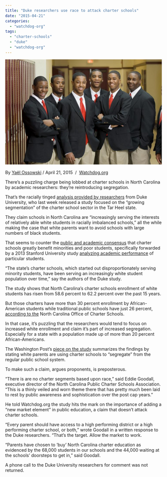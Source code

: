 ```yaml
---
title: "Duke researchers use race to attack charter schools"
date: "2015-04-21"
categories: 
  - "watchdog-org"
tags: 
  - "charter-schools"
  - "duke"
  - "watchdog-org"
---
```


![](images/tumblr_inline_nn5g7mQUK11qdn1ny_540.png)

By [Yaël Ossowski](http://watchdog.org/author/yael/ "Posts by Yaël Ossowski") / April 21, 2015  /  [Watchdog.org](http://watchdog.org/212874/attack-charter-schools/) 

There’s a puzzling charge being lobbed at charter schools in North Carolina by academic researchers: they’re reintroducing segregation.

That’s the racially tinged [analysis provided by researchers](http://www.nber.org/papers/w21078) from Duke University, who last week released a study focused on the “growing segmentation” of the charter school sector in the Tar Heel state.

They claim schools in North Carolina are “increasingly serving the interests of relatively able white students in racially imbalanced schools,” all the while making the case that white parents want to avoid schools with large numbers of black students.

That seems to counter the [public and academic consensus](http://www.huffingtonpost.com/2013/06/25/charter-schools-benefit-minorities-poor-families-study_n_3495332.html) that charter schools greatly benefit minorities and poor students, specifically forwarded by a 2013 Stanford University study [analyzing academic performance](http://www.huffingtonpost.com/2013/06/25/charter-schools-benefit-minorities-poor-families-study_n_3495332.html) of particular students.

“The state’s charter schools, which started out disproportionately serving minority students, have been serving an increasingly white student population over time,” say the authors of the Duke study.

The study shows that North Carolina’s charter schools enrollment of white students has risen from 58.6 percent to 62.2 percent over the past 15 years.

But those charters have more than 30 percent enrollment by African-American students while traditional public schools have just 26 percent, [according to the](http://www.ncpublicschools.org/charterschools/) North Carolina Office of Charter Schools.

In that case, it’s puzzling that the researchers would tend to focus on increased white enrollment and claim it’s part of increased segregation. Especially for a state with a population made up of more than 20 percent African-Americans.

The Washington Post’s [piece on the study](http://www.washingtonpost.com/blogs/govbeat/wp/2015/04/15/white-parents-in-north-carolina-are-using-charter-schools-to-secede-from-the-education-system/) summarizes the findings by stating white parents are using charter schools to “segregate” from the regular public school system.

To make such a claim, argues proponents, is preposterous.

“There is are no charter segments based upon race,” said Eddie Goodall, executive director of the North Carolina Public Charter Schools Association. “This is a thinly veiled and worn theme there that has pretty much been laid to rest by public awareness and sophistication over the post cap years.”

He told Watchdog.org the study hits the mark on the importance of adding a “new market element” in public education, a claim that doesn’t attack charter schools.

“Every parent should have access to a high performing district or a high performing charter school, or both,” wrote Goodall in a written response to the Duke researchers. “That’s the target. Allow the market to work.

“Parents have chosen to ‘buy’ North Carolina charter education as evidenced by the 68,000 students in our schools and the 44,000 waiting at the schools’ doorsteps to get in,” said Goodall.

A phone call to the Duke University researchers for comment was not returned.
